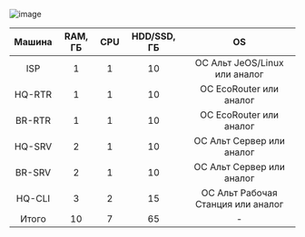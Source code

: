 ![image](https://github.com/user-attachments/assets/5e93864e-93db-42b9-ac98-494d5679c599)

| Машина | RAM, ГБ | CPU | HDD/SSD, ГБ | OS |
|:-:|:-:|:-:|:-:|:-:|
| ISP | 1 | 1 | 10 | ОС Альт JeOS/Linux или аналог |
| HQ-RTR | 1 | 1 | 10 | ОС EcoRouter или аналог |
| BR-RTR | 1 | 1 | 10 | ОС EcoRouter или аналог |
| HQ-SRV | 2 | 1 | 10 | ОС Альт Сервер или аналог |
| BR-SRV | 2 | 1 | 10 | ОС Альт Сервер или аналог |
| HQ-CLI | 3 | 2 | 15 | ОС Альт Рабочая Станция или аналог |
| Итого | 10 | 7 | 65 | - |

